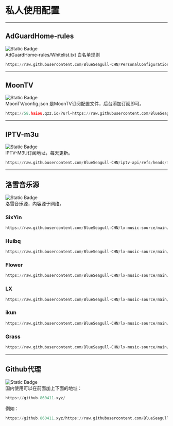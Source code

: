 # 私人使用配置
---
## AdGuardHome-rules
![Static Badge](https://img.shields.io/badge/AdGuardHome-blue?logo=adguard&logoColor=%236AA127&labelColor=white)  
AdGuardHome-rules/Whitelist.txt 白名单规则
```python
https://raw.githubusercontent.com/BlueSeagull-CHN/PersonalConfiguration/refs/heads/main/AdGuardHome-rules/Whitelist.txt
```
---
## MoonTV
![Static Badge](https://img.shields.io/badge/MoonTV-blue?logo=moonrepo&logoColor=%23008FC7&labelColor=white)  
MoonTV/config.json 是MoonTV订阅配置文件，后台添加订阅即可。
```python
https://58.haiou.qzz.io/?url=https://raw.githubusercontent.com/BlueSeagull-CHN/PersonalConfiguration/refs/heads/main/MoonTV/config.json&pretty=true
```
---
## IPTV-m3u
![Static Badge](https://img.shields.io/badge/IPTV-blue?logo=appletv&logoColor=%23000000&labelColor=white)  
IPTV-M3U订阅地址，每天更新。
```python
https://raw.githubusercontent.com/BlueSeagull-CHN/iptv-api/refs/heads/master/output/result.m3u
```
---
## 洛雪音乐源
![Static Badge](https://img.shields.io/badge/洛雪-blue?logo=applemusic&logoColor=%236AA127&labelColor=white)  
洛雪音乐源，内容源于网络。
### SixYin
```python
https://raw.githubusercontent.com/BlueSeagull-CHN/lx-music-source/main/sixyin/latest.js
```
### Huibq
```python
https://raw.githubusercontent.com/BlueSeagull-CHN/lx-music-source/main/huibq/latest.js
```
### Flower
```python
https://raw.githubusercontent.com/BlueSeagull-CHN/lx-music-source/main/flower/latest.js
```
### LX
```python
https://raw.githubusercontent.com/BlueSeagull-CHN/lx-music-source/main/lx/latest.js
```
### ikun
```python
https://raw.githubusercontent.com/BlueSeagull-CHN/lx-music-source/main/ikun/latest.js
```
### Grass
```python
https://raw.githubusercontent.com/BlueSeagull-CHN/lx-music-source/main/grass/latest.js
```
---
## Github代理
![Static Badge](https://img.shields.io/badge/Broker-blue?logo=iobroker&logoColor=blue&labelColor=white)  
国内使用可以在前面加上下面的地址：
```python
https://github.860411.xyz/
```
例如：
```python
https://github.860411.xyz/https://raw.githubusercontent.com/BlueSeagull-CHN/PersonalConfiguration/refs/heads/main/AdGuardHome-rules/Whitelist.txt
```
